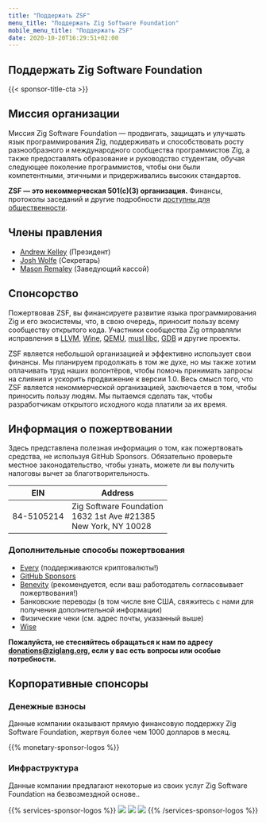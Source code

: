 ```yaml
---
title: "Поддержать ZSF"
menu_title: "Поддержать Zig Software Foundation"
mobile_menu_title: "Поддержать ZSF"
date: 2020-10-20T16:29:51+02:00
---
```

## Поддержать Zig Software Foundation

{{< sponsor-title-cta >}}

## Миссия организации
Миссия Zig Software Foundation — продвигать, защищать и улучшать язык программирования Zig, поддерживать и способствовать росту разнообразного и международного сообщества программистов Zig, а также предоставлять образование и руководство студентам, обучая следующее поколение программистов, чтобы они были компетентными, этичными и придерживались высоких стандартов.

**ZSF — это некоммерческая 501(c)(3) организация.** Финансы, протоколы заседаний и другие подробности [доступны для общественности](https://drive.google.com/drive/folders/1ucHARxVbhrBbuZDbhrGHYDTsYAs8_bMH?usp=sharing).

## Члены правления

- [Andrew Kelley](https://andrewkelley.me/) (Президент)
- [Josh Wolfe](https://github.com/thejoshwolfe/) (Секретарь)
- [Mason Remaley](https://twitter.com/masonremaley/) (Заведующий кассой)

## Спонсорство

Пожертвовав ZSF, вы финансируете развитие языка программирования Zig и его экосистемы, что, в свою очередь, приносит пользу всему сообществу открытого кода. Участники сообщества Zig отправляли исправления в [LLVM](https://llvm.org/), [Wine](https://winehq.org/), [QEMU](https://qemu.org/), [musl libc](https://musl.libc.org/), [GDB](https://www.gnu.org/software/gdb/) и другие проекты.

ZSF является небольшой организацией и эффективно использует свои финансы. Мы планируем продолжать в том же духе, но мы также хотим оплачивать труд наших волонтёров, чтобы помочь принимать запросы на слияния и ускорить продвижение к версии 1.0. Весь смысл того, что ZSF является некоммерческой организацией, заключается в том, чтобы приносить пользу людям. Мы пытаемся сделать так, чтобы разработчикам открытого исходного кода платили за их время.

## Информация о пожертвовании
Здесь представлена полезная информация о том, как пожертвовать средства, не используя GitHub Sponsors. Обязательно проверьте местное законодательство, чтобы узнать, можете ли вы получить налоговы вычет за благотворительность.


|   **EIN**   | **Address** |
|-------------|-------------|
| 84-5105214 | Zig Software Foundation  <br> 1632 1st Ave #21385  <br> New York, NY 10028|

### Дополнительные способы пожертвования
- [Every](https://www.every.org/zig-software-foundation-inc/) (поддерживаются криптовалюты!)
- [GitHub Sponsors](https://github.com/sponsors/ziglang)
- [Benevity](https://benevity.com) (рекомендуется, если ваш работодатель согласовывает пожертвования!)
- Банковские переводы (в том числе вне США, свяжитесь с нами для получения дополнительной информации)
- Физические чеки (см. адрес почты, указанный выше)
- [Wise](https://wise.com)

**Пожалуйста, не стесняйтесь обращаться к нам по адресу donations@ziglang.org, если у вас есть вопросы или особые потребности.**

## Корпоративные спонсоры

### Денежные взносы
Данные компании оказывают прямую финансовую поддержку Zig Software Foundation, жертвуя более чем 1000 долларов в месяц.

{{% monetary-sponsor-logos %}}

### Инфраструктура
Данные компании предлагают некоторые из своих услуг Zig Software Foundation на безвозмездной основе..

{{% services-sponsor-logos %}}
![](/lavatech.png)
![](/dropbox.png)
![](/scaleway.png)
{{% /services-sponsor-logos %}}
